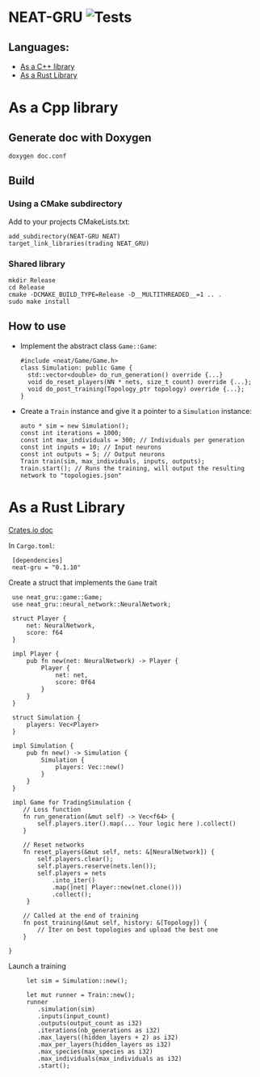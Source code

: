 # NEAT-GRU ![Tests](https://github.com/sakex/NEAT-GRU/workflows/Rust/badge.svg?branch=master)

## Languages:

- [As a C++ library](#as-a-cpp-library)  
- [As a Rust Library](#as-a-rust-library)  


# As a Cpp library

## Generate doc with Doxygen
    doxygen doc.conf
    
## Build
### Using a CMake subdirectory
 Add to your projects CMakeLists.txt:
    
    add_subdirectory(NEAT-GRU NEAT)
    target_link_libraries(trading NEAT_GRU)
    
### Shared library
    mkdir Release
    cd Release
    cmake -DCMAKE_BUILD_TYPE=Release -D__MULTITHREADED__=1 .. .
    sudo make install
    
## How to use

- Implement the abstract class `Game::Game`:
    
      #include <neat/Game/Game.h>
      class Simulation: public Game {
        std::vector<double> do_run_generation() override {...}
        void do_reset_players(NN * nets, size_t count) override {...};
        void do_post_training(Topology_ptr topology) override {...};
      }
      
- Create a `Train` instance and give it a pointer to a `Simulation` instance:

      auto * sim = new Simulation();
      const int iterations = 1000;
      const int max_individuals = 300; // Individuals per generation
      const int inputs = 10; // Input neurons
      const int outputs = 5; // Output neurons
      Train train(sim, max_individuals, inputs, outputs);
      train.start(); // Runs the training, will output the resulting network to "topologies.json"
      
      
 # As a Rust Library 
 [Crates.io doc](https://docs.rs/neat-gru/0.1.10/neat_gru/train/struct.Train.html)
 
 In `Cargo.toml`:
 
     [dependencies]
     neat-gru = "0.1.10"
     
 Create a struct that implements the `Game` trait
 
     use neat_gru::game::Game;
     use neat_gru::neural_network::NeuralNetwork;
     
     struct Player {
         net: NeuralNetwork,
         score: f64
     }
     
     impl Player {
         pub fn new(net: NeuralNetwork) -> Player {
             Player {
                 net: net,
                 score: 0f64
             }
         }
     }

     struct Simulation {
         players: Vec<Player>
     }
     
     impl Simulation {
         pub fn new() -> Simulation {
             Simulation {
                 players: Vec::new()   
             }
         }
     }
     
     impl Game for TradingSimulation {
        // Loss function
        fn run_generation(&mut self) -> Vec<f64> {
            self.players.iter().map(... Your logic here ).collect()
        }
     
        // Reset networks
        fn reset_players(&mut self, nets: &[NeuralNetwork]) {
            self.players.clear();
            self.players.reserve(nets.len());
            self.players = nets
                .into_iter()
                .map(|net| Player::new(net.clone()))
                .collect();
         }
         
        // Called at the end of training
        fn post_training(&mut self, history: &[Topology]) {
            // Iter on best topologies and upload the best one
        }

    }

 Launch a training
 
         let sim = Simulation::new();
         
         let mut runner = Train::new();
         runner
            .simulation(sim)
            .inputs(input_count)
            .outputs(output_count as i32)
            .iterations(nb_generations as i32)
            .max_layers((hidden_layers + 2) as i32)
            .max_per_layers(hidden_layers as i32)
            .max_species(max_species as i32)
            .max_individuals(max_individuals as i32)
            .start();

